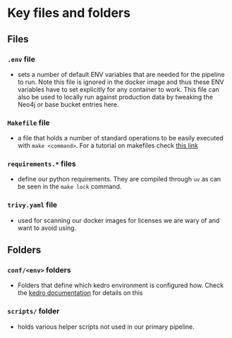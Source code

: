 # Key files and folders

## Files

### `.env` file

- sets a number of default ENV variables that are needed for the pipeline to run. Note
this file is ignored in the docker image and thus these ENV variables have to set
explicitly for any container to work. This file can also be used to locally run against production data by tweaking the Neo4j or base bucket entries here.

### `Makefile` file

- a file that holds a number of standard operations to be easily executed with `make <command>`. For a tutorial on makefiles check [this link](https://makefiletutorial.com/)

### `requirements.*` files

- define our python requirements. They are compiled through `uv` as can be seen in the `make lock` command.

### `trivy.yaml` file

- used for scanning our docker images for licenses we are wary of and want to avoid using. 

## Folders

### `conf/<env>` folders

- Folders that define which kedro environment is configured how. Check the [kedro documentation](https://docs.kedro.org/en/stable/configuration/configuration_basics.html#configuration-environments) for details on this


### `scripts/` folder

- holds various helper scripts not used in our primary pipeline. 